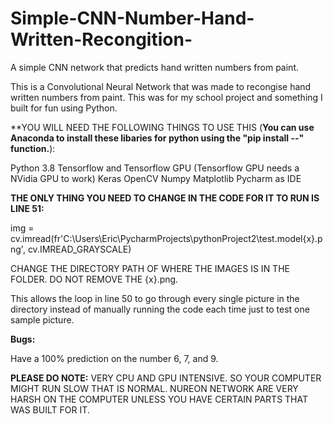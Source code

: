 # Simple-CNN-Number-Hand-Written-Recongition-
A simple CNN network that predicts hand written numbers from paint.


This is a Convolutional Neural Network that was made to recongise hand written numbers from paint. This was for my school project and something I built for fun using Python.

**YOU WILL NEED THE FOLLOWING THINGS TO USE THIS (**You can use Anaconda to install these libaries for python using the "pip install --" function.**):

Python 3.8 
Tensorflow and Tensorflow GPU (Tensorflow GPU needs a NVidia GPU to work)
Keras 
OpenCV
Numpy
Matplotlib
Pycharm as IDE


**THE ONLY THING YOU NEED TO CHANGE IN THE CODE FOR IT TO RUN IS LINE 51:**

img = cv.imread(fr'C:\Users\Eric\PycharmProjects\pythonProject2\test.model\{x}.png', cv.IMREAD_GRAYSCALE)

CHANGE THE DIRECTORY PATH OF WHERE THE IMAGES IS IN THE FOLDER. DO NOT REMOVE THE {x}.png.

This allows the loop in line 50 to go through every single picture in the directory instead of manually running the code each time just to test one sample picture. 

**Bugs:**

Have a 100% prediction on the number 6, 7, and 9.

**PLEASE DO NOTE:**
VERY CPU AND GPU INTENSIVE. SO YOUR COMPUTER MIGHT RUN SLOW THAT IS NORMAL. NUREON NETWORK ARE VERY HARSH ON THE COMPUTER UNLESS YOU HAVE CERTAIN PARTS THAT WAS BUILT FOR IT.
